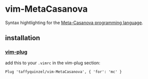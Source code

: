 # vim-MetaCasanova
Syntax hightlighting for the [Meta-Casanova programming language](https://github.com/vs-team/metacompiler "MC repository").

## installation

### [vim-plug](https://github.com/junegunn/vim-plughttps://github.com/junegunn/vim-plug)
add this to your `.vimrc` in the vim-plug section:
```vim
Plug 'taffyquinzel/vim-MetaCasanova', { 'for': 'mc' }
```



